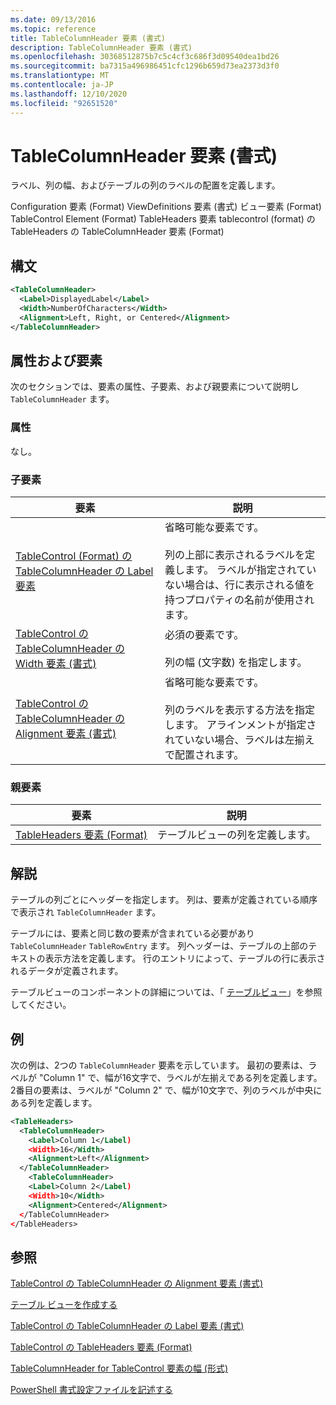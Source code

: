```yaml
---
ms.date: 09/13/2016
ms.topic: reference
title: TableColumnHeader 要素 (書式)
description: TableColumnHeader 要素 (書式)
ms.openlocfilehash: 30368512875b7c5c4cf3c686f3d09540dea1bd26
ms.sourcegitcommit: ba7315a496986451cfc1296b659d73ea2373d3f0
ms.translationtype: MT
ms.contentlocale: ja-JP
ms.lasthandoff: 12/10/2020
ms.locfileid: "92651520"
---
```

# <a name="tablecolumnheader-element-format"></a>TableColumnHeader 要素 (書式)

ラベル、列の幅、およびテーブルの列のラベルの配置を定義します。

Configuration 要素 (Format) ViewDefinitions 要素 (書式) ビュー要素 (Format) TableControl Element (Format) TableHeaders 要素 tablecontrol (format) の TableHeaders の TableColumnHeader 要素 (Format)

## <a name="syntax"></a>構文

```xml
<TableColumnHeader>
  <Label>DisplayedLabel</Label>
  <Width>NumberOfCharacters</Width>
  <Alignment>Left, Right, or Centered</Alignment>
</TableColumnHeader>
```

## <a name="attributes-and-elements"></a>属性および要素

次のセクションでは、要素の属性、子要素、および親要素について説明し `TableColumnHeader` ます。

### <a name="attributes"></a>属性

なし。

### <a name="child-elements"></a>子要素

|要素|説明|
|-------------|-----------------|
|[TableControl (Format) の TableColumnHeader の Label 要素](./label-element-for-tablecolumnheader-for-tablecontrol-format.md)|省略可能な要素です。<br /><br /> 列の上部に表示されるラベルを定義します。 ラベルが指定されていない場合は、行に表示される値を持つプロパティの名前が使用されます。|
|[TableControl の TableColumnHeader の Width 要素 (書式)](./width-element-for-tablecolumnheader-for-tablecontrol-format.md)|必須の要素です。<br /><br /> 列の幅 (文字数) を指定します。|
|[TableControl の TableColumnHeader の Alignment 要素 (書式)](./alignment-element-for-tablecolumnheader-for-tablecontrol-format.md)|省略可能な要素です。<br /><br /> 列のラベルを表示する方法を指定します。 アラインメントが指定されていない場合、ラベルは左揃えで配置されます。|

### <a name="parent-elements"></a>親要素

|要素|説明|
|-------------|-----------------|
|[TableHeaders 要素 (Format)](./tableheaders-element-format.md)|テーブルビューの列を定義します。|

## <a name="remarks"></a>解説

テーブルの列ごとにヘッダーを指定します。 列は、要素が定義されている順序で表示され `TableColumnHeader` ます。

テーブルには、要素と同じ数の要素が含まれている必要があり `TableColumnHeader` `TableRowEntry` ます。 列ヘッダーは、テーブルの上部のテキストの表示方法を定義します。 行のエントリによって、テーブルの行に表示されるデータが定義されます。

テーブルビューのコンポーネントの詳細については、「 [テーブルビュー](./creating-a-table-view.md)」を参照してください。

## <a name="example"></a>例

次の例は、2つの `TableColumnHeader` 要素を示しています。 最初の要素は、ラベルが "Column 1" で、幅が16文字で、ラベルが左揃えである列を定義します。 2番目の要素は、ラベルが "Column 2" で、幅が10文字で、列のラベルが中央にある列を定義します。

```xml
<TableHeaders>
  <TableColumnHeader>
    <Label>Column 1</Label)
    <Width>16</Width>
    <Alignment>Left</Alignment>
  </TableColumnHeader>
    <TableColumnHeader>
    <Label>Column 2</Label)
    <Width>10</Width>
    <Alignment>Centered</Alignment>
  </TableColumnHeader>
</TableHeaders>
```

## <a name="see-also"></a>参照

[TableControl の TableColumnHeader の Alignment 要素 (書式)](./alignment-element-for-tablecolumnheader-for-tablecontrol-format.md)

[テーブル ビューを作成する](./creating-a-table-view.md)

[TableControl の TableColumnHeader の Label 要素 (書式)](./label-element-for-tablecolumnheader-for-tablecontrol-format.md)

[TableControl の TableHeaders 要素 (Format)](./tableheaders-element-format.md)

[TableColumnHeader for TableControl 要素の幅 (形式)](./width-element-for-tablecolumnheader-for-tablecontrol-format.md)

[PowerShell 書式設定ファイルを記述する](./writing-a-powershell-formatting-file.md)
